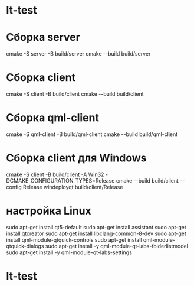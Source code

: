 # lt-test

# Сборка server
cmake -S server -B build/server 
cmake --build build/server

# Сборка client
cmake -S client -B build/client
cmake --build build/client

# Сборка qml-client
cmake -S qml-client -B build/qml-client
cmake --build build/qml-client

# Сборка client для Windows
cmake -S client -B build/client -A Win32 -DCMAKE_CONFIGURATION_TYPES=Release
cmake --build build/client --config Release
windeployqt build/client/Release


# настройка Linux
sudo apt-get install qt5-default
sudo apt-get install assistant
sudo apt-get install qtcreator
sudo apt-get install libclang-common-8-dev
sudo apt-get install qml-module-qtquick-controls
sudo apt-get install qml-module-qtquick-dialogs
sudo apt-get install -y qml-module-qt-labs-folderlistmodel
sudo apt-get install -y qml-module-qt-labs-settings

# lt-test
